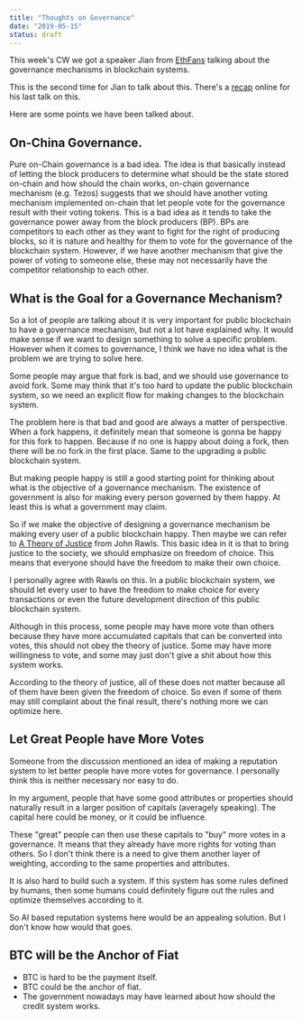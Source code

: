 ```yaml
---
title: "Thoughts on Governance"
date: "2019-05-15"
status: draft
---
```


This week's CW we got a speaker Jian from [EthFans](http://ethfans.org/) talking about the governance mechanisms in blockchain systems.

This is the second time for Jian to talk about this. There's a [recap](https://ethfans.org/ajian1984/articles/36261) online for his last talk on this. 

Here are some points we have been talked about.

## On-China Governance.

Pure on-Chain governance is a bad idea. The idea is that basically instead of letting the block producers to determine what should be the state stored on-chain and how should the chain works, on-chain governance mechanism (e.g. Tezos) suggests that we should have another voting mechanism implemented on-chain that let people vote for the governance result with their voting tokens. This is a bad idea as it tends to take the governance power away from the block producers (BP). BPs are competitors to each other as they want to fight for the right of producing blocks, so it is nature and healthy for them to vote for the governance of the blockchain system. However, if we have another mechanism that give the power of voting to someone else, these may not necessarily have the competitor relationship to each other.

## What is the Goal for a Governance Mechanism?

So a lot of people are talking about it is very important for public blockchain to have a governance mechanism, but not a lot have explained why. It would make sense if we want to design something to solve a specific problem. However when it comes to governance, I think we have no idea what is the problem we are trying to solve here.

Some people may argue that fork is bad, and we should use governance to avoid fork. Some may think that it's too hard to update the public blockchain system, so we need an explicit flow for making changes to the blockchain system.

The problem here is that bad and good are always a matter of perspective. When a fork happens, it definitely mean that someone is gonna be happy for this fork to happen. Because if no one is happy about doing a fork, then there will be no fork in the first place. Same to the upgrading a public blockchain system.

But making people happy is still a good starting point for thinking about what is the objective of a governance mechanism. The existence of government is also for making every person governed by them happy. At least this is what a government may claim. 

So if we make the objective of designing a governance mechanism be making every user of a public blockchain happy. Then maybe we can refer to [A Theory of Justice](https://zh.wikipedia.org/zh-hans/%E6%AD%A3%E4%B9%89%E8%AE%BA) from John Rawls. This basic idea in it is that to bring justice to the society, we should emphasize on freedom of choice. This means that everyone should have the freedom to make their own choice.

I personally agree with Rawls on this. In a public blockchain system, we should let every user to have the freedom to make choice for every transactions or even the future development direction of this public blockchain system.

Although in this process, some people may have more vote than others because they have more accumulated capitals that can be converted into votes, this should not obey the theory of justice. Some may have more willingness to vote, and some may just don't give a shit about how this system works.

According to the theory of justice, all of these does not matter because all of them have been given the freedom of choice. So even if some of them may still complaint about the final result, there's nothing more we can optimize here.

## Let Great People have More Votes

Someone from the discussion mentioned an idea of making a reputation system to let better people have more votes for governance. I personally think this is neither necessary nor easy to do.

In my argument, people that have some good attributes or properties should naturally result in a larger position of capitals (averagely speaking). The capital here could be money, or it could be influence. 

These "great" people can then use these capitals to "buy" more votes in a governance. It means that they already have more rights for voting than others. So I don't think there is a need to give them another layer of weighting, according to the same properties and attributes.

It is also hard to build such a system. If this system has some rules defined by humans, then some humans could definitely figure out the rules and optimize themselves according to it. 

So AI based reputation systems here would be an appealing solution. But I don't know how would that goes.

## BTC will be the Anchor of Fiat

* BTC is hard to be the payment itself.
* BTC could be the anchor of fiat.
* The government nowadays may have learned about how should the credit system works.
